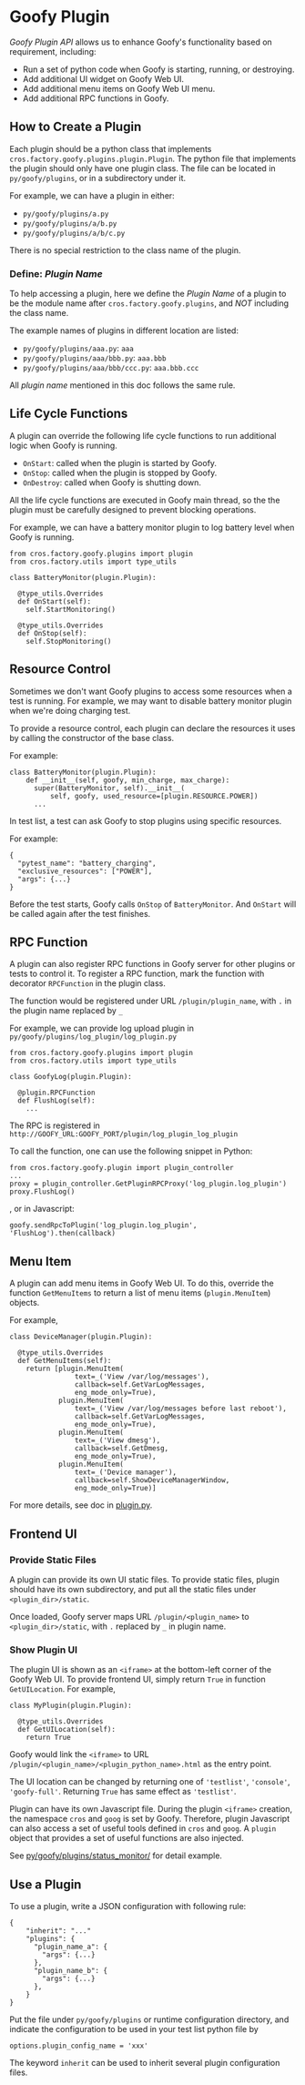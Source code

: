 # Goofy Plugin #

*Goofy Plugin API* allows us to enhance Goofy's functionality based on
requirement, including:

- Run a set of python code when Goofy is starting, running, or destroying.
- Add additional UI widget on Goofy Web UI.
- Add additional menu items on Goofy Web UI menu.
- Add additional RPC functions in Goofy.


## How to Create a Plugin ##

Each plugin should be a python class that implements
`cros.factory.goofy.plugins.plugin.Plugin`. The python file that implements
the plugin should only have one plugin class. The file can be located in
`py/goofy/plugins`, or in a subdirectory under it.

For example, we can have a plugin in either:
* `py/goofy/plugins/a.py`
* `py/goofy/plugins/a/b.py`
* `py/goofy/plugins/a/b/c.py`

There is no special restriction to the class name of the plugin.


### Define: *Plugin Name* ###

To help accessing a plugin, here we define the *Plugin Name* of a plugin to be
the module name after `cros.factory.goofy.plugins`, and *NOT* including the
class name.

The example names of plugins in different location are listed:
* `py/goofy/plugins/aaa.py`: `aaa`
* `py/goofy/plugins/aaa/bbb.py`: `aaa.bbb`
* `py/goofy/plugins/aaa/bbb/ccc.py`: `aaa.bbb.ccc`

All *plugin name* mentioned in this doc follows the same rule.


## Life Cycle Functions ##

A plugin can override the following life cycle functions to run additional
logic when Goofy is running.

* `OnStart`: called when the plugin is started by Goofy.
* `OnStop`: called when the plugin is stopped by Goofy.
* `OnDestroy`: called when Goofy is shutting down.

All the life cycle functions are executed in Goofy main thread, so the
the plugin must be carefully designed to prevent blocking operations.

For example, we can have a battery monitor plugin to log battery level when
Goofy is running.

    from cros.factory.goofy.plugins import plugin
    from cros.factory.utils import type_utils

    class BatteryMonitor(plugin.Plugin):

      @type_utils.Overrides
      def OnStart(self):
        self.StartMonitoring()

      @type_utils.Overrides
      def OnStop(self):
        self.StopMonitoring()


## Resource Control ##

Sometimes we don't want Goofy plugins to access some resources when a test is
running. For example, we may want to disable battery monitor plugin when we're
doing charging test.

To provide a resource control, each plugin can declare the resources it uses
by calling the constructor of the base class.

For example:

    class BatteryMonitor(plugin.Plugin):
        def __init__(self, goofy, min_charge, max_charge):
          super(BatteryMonitor, self).__init__(
              self, goofy, used_resource=[plugin.RESOURCE.POWER])
          ...

In test list, a test can ask Goofy to stop plugins using specific resources.

For example:

    {
      "pytest_name": "battery_charging",
      "exclusive_resources": ["POWER"],
      "args": {...}
    }

Before the test starts, Goofy calls `OnStop` of `BatteryMonitor`. And `OnStart`
will be called again after the test finishes.


## RPC Function ##

A plugin can also register RPC functions in Goofy server for other plugins or
tests to control it. To register a RPC function, mark the function with
decorator `RPCFunction` in the plugin class.

The function would be registered under URL
`/plugin/plugin_name`, with `.` in the plugin name replaced by `_`

For example, we can provide log upload plugin in
`py/goofy/plugins/log_plugin/log_plugin.py`

    from cros.factory.goofy.plugins import plugin
    from cros.factory.utils import type_utils

    class GoofyLog(plugin.Plugin):

      @plugin.RPCFunction
      def FlushLog(self):
        ...

The RPC is registered in
`http://GOOFY_URL:GOOFY_PORT/plugin/log_plugin_log_plugin`

To call the function, one can use the following snippet in Python:

    from cros.factory.goofy.plugin import plugin_controller
    ...
    proxy = plugin_controller.GetPluginRPCProxy('log_plugin.log_plugin')
    proxy.FlushLog()

, or in Javascript:

    goofy.sendRpcToPlugin('log_plugin.log_plugin', 'FlushLog').then(callback)


## Menu Item ##

A plugin can add menu items in Goofy Web UI. To do this, override the function
`GetMenuItems` to return a list of menu items (`plugin.MenuItem`) objects.

For example,

    class DeviceManager(plugin.Plugin):

      @type_utils.Overrides
      def GetMenuItems(self):
        return [plugin.MenuItem(
                    text=_('View /var/log/messages'),
                    callback=self.GetVarLogMessages,
                    eng_mode_only=True),
                plugin.MenuItem(
                    text=_('View /var/log/messages before last reboot'),
                    callback=self.GetVarLogMessages,
                    eng_mode_only=True),
                plugin.MenuItem(
                    text=_('View dmesg'),
                    callback=self.GetDmesg,
                    eng_mode_only=True),
                plugin.MenuItem(
                    text=_('Device manager'),
                    callback=self.ShowDeviceManagerWindow,
                    eng_mode_only=True)]

For more details, see doc in [plugin.py](plugin.py).


## Frontend UI ##


### Provide Static Files ###

A plugin can provide its own UI static files. To provide static files,
plugin should have its own subdirectory, and put all the static files under
`<plugin_dir>/static`.

Once loaded, Goofy server maps URL `/plugin/<plugin_name>` to
`<plugin_dir>/static`, with `.` replaced by `_` in plugin name.


### Show Plugin UI ###

The plugin UI is shown as an `<iframe>` at the bottom-left corner of the
Goofy Web UI.  To provide frontend UI, simply return `True` in function
`GetUILocation`.  For example,

    class MyPlugin(plugin.Plugin):

      @type_utils.Overrides
      def GetUILocation(self):
        return True

Goofy would link the `<iframe>` to URL
`/plugin/<plugin_name>/<plugin_python_name>.html` as the entry point.

The UI location can be changed by returning one of `'testlist'`, `'console'`,
`'goofy-full'`.  Returning `True` has same effect as `'testlist'`.

Plugin can have its own Javascript file. During the plugin `<iframe>` creation,
the namespace `cros` and `goog` is set by Goofy. Therefore, plugin Javascript
can also access a set of useful tools defined in `cros` and `goog`. A `plugin`
object that provides a set of useful functions are also injected.

See [py/goofy/plugins/status\_monitor/](status_monitor) for detail example.


## Use a Plugin ##

To use a plugin, write a JSON configuration with following rule:

    {
        "inherit": "..."
        "plugins": {
          "plugin_name_a": {
            "args": {...}
          },
          "plugin_name_b": {
            "args": {...}
          },
        }
    }

Put the file under `py/goofy/plugins` or runtime configuration directory, and
indicate the configuration to be used in your test list python file by

    options.plugin_config_name = 'xxx'

The keyword `inherit` can be used to inherit several plugin configuration files.
